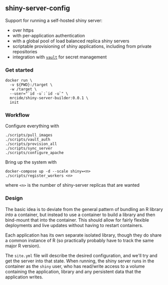 ## shiny-server-config

Support for running a self-hosted shiny server:

* over https
* with per-application authentication
* with a global pool of load balanced replica shiny servers
* scriptable provisioning of shiny applications, including from private repositories
* integration with [`vault`](https://vaultproject.io) for secret management


### Get started

```
docker run \
  -v ${PWD}:/target \
  -w /target \
  --user="`id -u`:`id -u`" \
  mrcide/shiny-server-builder:0.0.1 \
  init
```

### Workflow

Configure everything with

```
./scripts/pull_images
./scripts/vault_auth
./scripts/provision_all
./scripts/sync_server
./scripts/configure_apache
```

Bring up the system with

```
docker-compose up -d --scale shiny=<n>
./scripts/register_workers <n>
```

where `<n>` is the number of shiny-server replicas that are wanted

### Design

The basic idea is to deviate from the general pattern of bundling an R library *into* a container, but instead to use a container to build a library and then bind-mount that into the container.  This should allow for fairly flexible deployments and live updates without having to restart containers.

Each application has its own separate isolated library, though they do share a common instance of R (so practically probably have to track the same major R version).

The `site.yml` file will describe the desired configuration, and we'll try and get the server into that state.  When running, the shiny server runs in the container as the `shiny` user, who has read/write access to a volume containing the application, library and any persistent data that the application writes.
